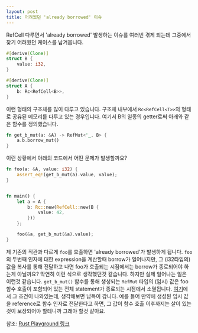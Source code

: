 ```yaml
---
layout: post
title: 어려웠던 'already borrowed' 이슈
---
```


RefCell 다루면서 'already borrowed' 발생하는 이슈를 여러번 겪게 되는데 그중에서 찾기 어려웠던 케이스를 남겨봅니다.

```rust
#[derive(Clone)]
struct B {
    value: i32,
}

#[derive(Clone)]
struct A {
    b: Rc<RefCell<B>>,
}
```

이런 형태의 구조체를 많이 다루고 있습니다. 구조체 내부에서 `Rc<RefCell<T>>`의 형태로 공유된 메모리를 다루고 있는 경우입니다. 여기서 B의 일종의 getter로써 아래와 같은 함수를 정의했습니다.

```rust
fn get_b_mut(a: &A) -> RefMut<'_, B> {
    a.b.borrow_mut()
}
```

이런 상황에서 아래의 코드에서 어떤 문제가 발생할까요?

```rust
fn foo(a: &A, value: i32) {
    assert_eq!(get_b_mut(a).value, value);
}


fn main() {
    let a = A {
        b: Rc::new(RefCell::new(B {
            value: 42,
        }))
    };

    foo(&a, get_b_mut(&a).value);
}
```

제 기존의 직관과 다르게 `foo`를 호출하면 'already borrowed'가 발생하게 됩니다. `foo`의 두번째 인자에 대한 expression을 계산할때 borrow가 일어나지만, 그 (i32타입의) 값을 복사를 통해 전달하고 나면 foo가 호출되는 시점에서는 borrow가 종료되어야 하는게 아닐까요? 막연히 이런 식으로 생각했던것 같습니다.
하지만 실제 일어나는 일은 이런것 같습니다. `get_b_mut()` 함수를 통해 생성되는 `RefMut` 타입의 (임시) 값은 foo함수 호출이 포함되어 있는 전체 statement가 종료되는 시점에서 소멸됩니다. [여기](https://doc.rust-lang.org/reference/destructors.html#temporary-scopes)에서 그 조건이 나와있는데, 생각해보면 납득이 갑니다. 예를 들어 만약에 생성된 임시 값을 reference로 함수 인자로 전달한다고 하면, 그 값이 함수 호출 이후까지는 살이 있는것이 보장되어야 할테니까 그래야 할것 같아요.

참조: 
[Rust Playground 링크](https://play.rust-lang.org/?version=stable&mode=debug&edition=2021&gist=7da8a9b4a6a257097f5d53de260fbf3f)
